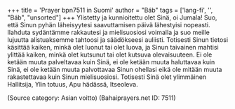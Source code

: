 +++
title = 'Prayer bpn7511 in Suomi'
author = "Báb"
tags = ['lang-fi', '', "Báb", "unsorted"]
+++
Ylistetty ja kunnioitettu olet Sinä, oi Jumala! Suo, että Sinun pyhän läheisyytesi saavuttamisen päivä lähestyisi nopeasti. Ilahduta sydäntämme rakkautesi ja mielisuosiosi voimalla ja suo meille lujuutta alistuaksemme tahtoosi ja säädökseesi auliisti. Totisesti Sinun tietosi käsittää kaiken, minkä olet luonut tai olet luova, ja Sinun taivainen mahtisi ylittää kaiken, minkä olet kutsunut tai olet kutsuva olevaisuuteen. Ei ole ketään muuta palveltavaa kuin Sinä, ei ole ketään muuta haluttavaa kuin Sinä, ei ole ketään muuta palvottavaa Sinun ohellasi eikä ole mitään muuta rakastettavaa kuin Sinun mielisuosiosi. 
Totisesti Sinä olet ylimmäinen Hallitsija, Ylin totuus, Apu hädässä, Itseoleva.

(Source category: Asian voitto)
(Bahaiprayers.net ID: 7511)

